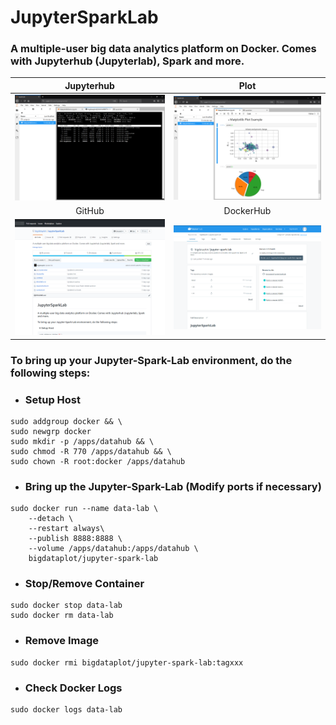 # JupyterSparkLab
### A multiple-user big data analytics platform on Docker. Comes with Jupyterhub (Jupyterlab), Spark and more.

Jupyterhub             |  Plot
:-------------------------:|:-------------------------:
![](https://github.com/bigdataplot/JupyterSparkLab/blob/master/pic/screenshot/top.png)  |  ![](https://github.com/bigdataplot/JupyterSparkLab/blob/master/pic/screenshot/matplotlib.png)
GitHub             |  DockerHub
![](https://github.com/bigdataplot/JupyterSparkLab/blob/master/pic/screenshot/github.PNG)  |  ![](https://github.com/bigdataplot/JupyterSparkLab/blob/master/pic/screenshot/dockerhub.PNG)


### To bring up your Jupyter-Spark-Lab environment, do the following steps:

- ### Setup Host
```shell
sudo addgroup docker && \
sudo newgrp docker
sudo mkdir -p /apps/datahub && \
sudo chmod -R 770 /apps/datahub && \
sudo chown -R root:docker /apps/datahub
```

- ### Bring up the Jupyter-Spark-Lab (Modify ports if necessary)
```shell
sudo docker run --name data-lab \
    --detach \
    --restart always\
    --publish 8888:8888 \
    --volume /apps/datahub:/apps/datahub \
    bigdataplot/jupyter-spark-lab
```

- ### Stop/Remove Container
```shell
sudo docker stop data-lab
sudo docker rm data-lab
```

- ### Remove Image
```shell
sudo docker rmi bigdataplot/jupyter-spark-lab:tagxxx
```

- ### Check Docker Logs
```shell
sudo docker logs data-lab
```
